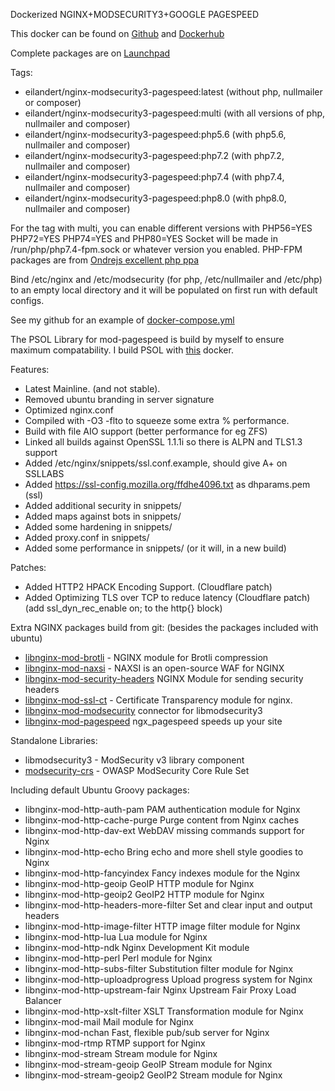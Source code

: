 Dockerized NGINX+MODSECURITY3+GOOGLE PAGESPEED

This docker can be found on [Github](https://github.com/eilandert/dockerized/tree/master/nginx-proxy-modsecurity-pagespeed) and [Dockerhub](https://hub.docker.com/r/eilandert/nginx-modsecurity3-pagespeed)

Complete packages are on [Launchpad](https://launchpad.net/~eilander/+archive/ubuntu/nginx)

Tags:

- eilandert/nginx-modsecurity3-pagespeed:latest (without php, nullmailer or composer)
- eilandert/nginx-modsecurity3-pagespeed:multi  (with all versions of php, nullmailer and composer)
- eilandert/nginx-modsecurity3-pagespeed:php5.6 (with php5.6, nullmailer and composer)
- eilandert/nginx-modsecurity3-pagespeed:php7.2 (with php7.2, nullmailer and composer)
- eilandert/nginx-modsecurity3-pagespeed:php7.4 (with php7.4, nullmailer and composer)
- eilandert/nginx-modsecurity3-pagespeed:php8.0 (with php8.0, nullmailer and composer)

For the tag with multi, you can enable different versions with PHP56=YES PHP72=YES PHP74=YES and PHP80=YES
Socket will be made in /run/php/php7.4-fpm.sock or whatever version you enabled.
PHP-FPM packages are from [Ondrejs excellent php ppa](https://launchpad.net/~ondrej/+archive/ubuntu/php)

Bind /etc/nginx and /etc/modsecurity (for php, /etc/nullmailer and /etc/php) to an empty local directory and it will be populated on first run with default configs.

See my github for an example of [docker-compose.yml](https://github.com/eilandert/dockerized/blob/master/nginx-proxy-modsecurity-pagespeed/docker-compose.yml)

The PSOL Library for mod-pagespeed is build by myself to ensure maximum compatability. 
I build PSOL with [this](https://hub.docker.com/r/eilandert/psol) docker.

Features:

- Latest Mainline. (and not stable).
- Removed ubuntu branding in server signature
- Optimized nginx.conf
- Compiled with -O3 -flto to squeeze some extra % performance.
- Build with file AIO support (better performance for eg ZFS)
- Linked all builds against OpenSSL 1.1.1i so there is ALPN and TLS1.3 support
- Added /etc/nginx/snippets/ssl.conf.example, should give A+ on SSLLABS
- Added https://ssl-config.mozilla.org/ffdhe4096.txt as dhparams.pem (ssl)
- Added additional security in snippets/
- Added maps against bots in snippets/
- Added some hardening in snippets/
- Added proxy.conf in snippets/
- Added some performance in snippets/ (or it will, in a new build)

Patches:

- Added HTTP2 HPACK Encoding Support. (Cloudflare patch)
- Added Optimizing TLS over TCP to reduce latency (Cloudflare patch)
  (add ssl_dyn_rec_enable on; to the http{} block)

Extra NGINX packages build from git: (besides the packages included with ubuntu)

- [libnginx-mod-brotli](https://github.com/google/ngx_brotli) - NGINX module for Brotli compression
- [libnginx-mod-naxsi](https://github.com/nbs-system/naxsi) - NAXSI is an open-source WAF for NGINX
- [libnginx-mod-security-headers](https://github.com/GetPageSpeed/ngx_security_headers) NGINX Module for sending security headers
- [libnginx-mod-ssl-ct](https://github.com/grahamedgecombe/nginx-ct) - Certificate Transparency module for nginx.
- [libnginx-mod-modsecurity](https://github.com/SpiderLabs/ModSecurity-nginx) connector for libmodsecurity3
- [libnginx-mod-pagespeed](https://www.modpagespeed.com/doc/) ngx_pagespeed speeds up your site

Standalone Libraries:

- libmodsecurity3 - ModSecurity v3 library component
- [modsecurity-crs](https://coreruleset.org) - OWASP ModSecurity Core Rule Set

Including default Ubuntu Groovy packages:

- libnginx-mod-http-auth-pam PAM authentication module for Nginx
- libnginx-mod-http-cache-purge Purge content from Nginx caches
- libnginx-mod-http-dav-ext WebDAV missing commands support for Nginx
- libnginx-mod-http-echo Bring echo and more shell style goodies to Nginx
- libnginx-mod-http-fancyindex Fancy indexes module for the Nginx
- libnginx-mod-http-geoip GeoIP HTTP module for Nginx
- libnginx-mod-http-geoip2 GeoIP2 HTTP module for Nginx
- libnginx-mod-http-headers-more-filter Set and clear input and output headers
- libnginx-mod-http-image-filter HTTP image filter module for Nginx
- libnginx-mod-http-lua Lua module for Nginx
- libnginx-mod-http-ndk Nginx Development Kit module
- libnginx-mod-http-perl Perl module for Nginx
- libnginx-mod-http-subs-filter Substitution filter module for Nginx
- libnginx-mod-http-uploadprogress Upload progress system for Nginx
- libnginx-mod-http-upstream-fair Nginx Upstream Fair Proxy Load Balancer
- libnginx-mod-http-xslt-filter XSLT Transformation module for Nginx
- libnginx-mod-mail Mail module for Nginx
- libnginx-mod-nchan Fast, flexible pub/sub server for Nginx
- libnginx-mod-rtmp RTMP support for Nginx
- libnginx-mod-stream Stream module for Nginx
- libnginx-mod-stream-geoip GeoIP Stream module for Nginx
- libnginx-mod-stream-geoip2 GeoIP2 Stream module for Nginx
